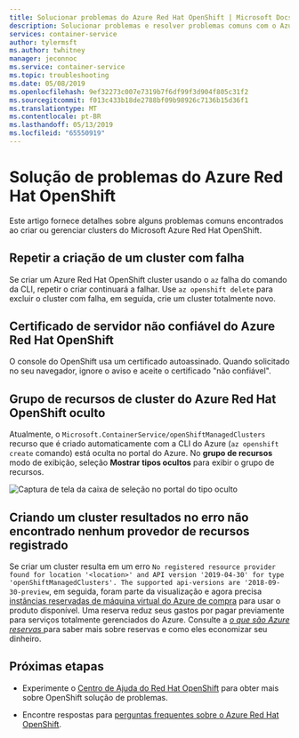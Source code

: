 ```yaml
---
title: Solucionar problemas do Azure Red Hat OpenShift | Microsoft Docs
description: Solucionar problemas e resolver problemas comuns com o Azure Red Hat OpenShift
services: container-service
author: tylermsft
ms.author: twhitney
manager: jeconnoc
ms.service: container-service
ms.topic: troubleshooting
ms.date: 05/08/2019
ms.openlocfilehash: 9ef32273c007e7319b7f6df99f3d904f805c31f2
ms.sourcegitcommit: f013c433b18de2788bf09b98926c7136b15d36f1
ms.translationtype: MT
ms.contentlocale: pt-BR
ms.lasthandoff: 05/13/2019
ms.locfileid: "65550919"
---
```

# <a name="troubleshooting-for-azure-red-hat-openshift"></a>Solução de problemas do Azure Red Hat OpenShift

Este artigo fornece detalhes sobre alguns problemas comuns encontrados ao criar ou gerenciar clusters do Microsoft Azure Red Hat OpenShift.

## <a name="retrying-the-creation-of-a-failed-cluster"></a>Repetir a criação de um cluster com falha

Se criar um Azure Red Hat OpenShift cluster usando o `az` falha do comando da CLI, repetir o criar continuará a falhar.
Use `az openshift delete` para excluir o cluster com falha, em seguida, crie um cluster totalmente novo.

## <a name="untrusted-azure-red-hat-openshift-server-certificate"></a>Certificado de servidor não confiável do Azure Red Hat OpenShift

O console do OpenShift usa um certificado autoassinado. Quando solicitado no seu navegador, ignore o aviso e aceite o certificado "não confiável".

## <a name="hidden-azure-red-hat-openshift-cluster-resource-group"></a>Grupo de recursos de cluster do Azure Red Hat OpenShift oculto

Atualmente, o `Microsoft.ContainerService/openShiftManagedClusters` recurso que é criado automaticamente com a CLI do Azure (`az openshift create` comando) está oculta no portal do Azure. No **grupo de recursos** modo de exibição, seleção **Mostrar tipos ocultos** para exibir o grupo de recursos.

![Captura de tela da caixa de seleção no portal do tipo oculto](./media/aro-portal-hidden-type.png)

## <a name="creating-a-cluster-results-in-error-that-no-registered-resource-provider-found"></a>Criando um cluster resultados no erro não encontrado nenhum provedor de recursos registrado

Se criar um cluster resulta em um erro `No registered resource provider found for location '<location>' and API version '2019-04-30' for type 'openShiftManagedClusters'. The supported api-versions are '2018-09-30-preview`, em seguida, foram parte da visualização e agora precisa [instâncias reservadas de máquina virtual do Azure de compra](https://aka.ms/openshift/buy) para usar o produto disponível. Uma reserva reduz seus gastos por pagar previamente para serviços totalmente gerenciados do Azure. Consulte a [ *o que são Azure reservas* ](https://docs.microsoft.com/azure/billing/billing-save-compute-costs-reservations) para saber mais sobre reservas e como eles economizar seu dinheiro.

## <a name="next-steps"></a>Próximas etapas

- Experimente o [Centro de Ajuda do Red Hat OpenShift](https://help.openshift.com/) para obter mais sobre OpenShift solução de problemas.

- Encontre respostas para [perguntas frequentes sobre o Azure Red Hat OpenShift](openshift-faq.md).